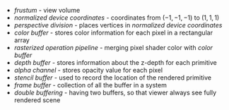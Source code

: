 - _frustum_ - view volume
- _normalized device coordinates_ - coordinates from $(-1, -1, -1)$ to $(1, 1, 1)$
- _perspective division_ - places vertices in _normalized device coordinates_
- _color buffer_ - stores color information for each pixel in a rectangular array
- _rasterized operation pipeline_ - merging pixel shader color with _color buffer_
- _depth buffer_ - stores information about the z-depth for each primitive
- _alpha channel_ - stores opacity value for each pixel
- _stencil buffer_ - used to record the location of the rendered primitive
- _frame buffer_ - collection of all the buffer in a system
- _double buffering_ - having two buffers, so that viewer always see fully rendered scene